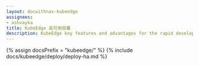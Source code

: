 ```yaml
---
layout: docwithnav-kubeedge
assignees:
- ashvayka
title: KubeEdge 高可用部署
description: KubeEdge key features and advantages for the rapid development of IoT projects and applications.
---
```


{% assign docsPrefix = "kubeedge/" %}
{% include docs/kubeedge/deploy/deploy-ha.md %}

